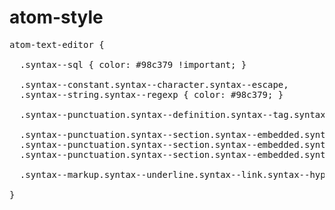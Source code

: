 # atom-style

<pre>
atom-text-editor {

  .syntax--sql { color: #98c379 !important; }

  .syntax--constant.syntax--character.syntax--escape,
  .syntax--string.syntax--regexp { color: #98c379; }

  .syntax--punctuation.syntax--definition.syntax--tag.syntax--html { color: #e06c75; }
  
  .syntax--punctuation.syntax--section.syntax--embedded.syntax--begin.syntax--php,
  .syntax--punctuation.syntax--section.syntax--embedded.syntax--end.syntax--php,
  .syntax--punctuation.syntax--section.syntax--embedded.syntax--end.syntax--php { color:#db3d32; }
  
  .syntax--markup.syntax--underline.syntax--link.syntax--hyperlink { text-decoration: none; }
  
}
</pre>
